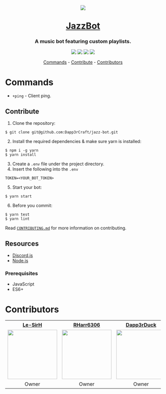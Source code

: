 
<h1 align="center">
  <img src="https://i.imgur.com/XFjq4Zz.png" align="center" />
  <br><br>
  <a href="https://discordapp.com/api/oauth2/authorize?client_id=689231388909633607&permissions=8&scope=bot">JazzBot</a>
</h1>
<h3 align="center">
  A music bot featuring custom playlists.
</h3>
<p align="center">
  <img src="https://img.shields.io/discord/689241652916912138?style=flat-square">
  <img src="https://img.shields.io/github/contributors/Dapp3rCraft/jazz-bot?style=flat-square">
  <img src="https://img.shields.io/github/repo-size/Dapp3rCraft/jazz-bot?style=flat-square">
  <img src="https://img.shields.io/github/v/release/Dapp3rCraft/jazz-bot?include_prereleases&style=flat-square">
</p>
<p align="center">
  <a href="#commands">Commands</a>
  <span>-</span>
  <a href="#contribute">Contribute</a>
  <span>-</span>
  <a href="#contributors">Contributors</a>
</p>

# Commands
* `+ping` - Client ping.

## Contribute
1. Clone the repository:
```
$ git clone git@github.com:Dapp3rCraft/jazz-bot.git
```
2. Install the required dependencies & make sure yarn is installed:
```
$ npm i -g yarn
$ yarn install
```
3. Create a `.env` file under the project directory.
4. Insert the following into the `.env`
```
TOKEN=<YOUR_BOT_TOKEN>
```
5. Start your bot:
```
$ yarn start
```
6. Before you commit:
```
$ yarn test
$ yarn lint
```

Read [`CONTRIBUTING.md`](https://github.com/Dapp3rCraft/jazz-bot/blob/master/.github/CONTRIBUTING.md) for more information on contributing.

## Resources
* [Discord.js](https://discord.js.org/#/)
* [Node.js](https://nodejs.org/en/docs/)

### Prerequisites
* JavaScript
* ES6+

# Contributors
<table>
  <tr>
    <th><a href="https://github.com/Le-SirH">Le-SirH</a></th>
    <th><a href="https://github.com/RHarr6306">RHarr6306</a></th>
    <th><a href="https://github.com/Dapp3rDuck">Dapp3rDuck</a></th>
    <th><a href="https://github.com/moop7">moop7</a></th>
    <th><a href="https://github.com/zaidothePotato">zaidothePotato</a></th>
    <th><a href="https://github.com/kelseymei">kelseymei</a></th>
  </tr>
  <tr>
    <td><img width="160" src="https://avatars0.githubusercontent.com/u/46948579?s=460&u=2e909d0a85ad8dd550d3f952a0133a1fc4871507&v=4"></td>
    <td><img width="160" src="https://avatars3.githubusercontent.com/u/55287042?s=400&u=d500db36404c9d6dba7040b72c9adc2e900bb140&v=4"></td>
    <td><img width="160" src="https://avatars2.githubusercontent.com/u/55905788?s=400&u=19f494db31898092c42090499306f60bbeaaaf0a&v=4"></td>
    <td><img width="160" src="https://avatars3.githubusercontent.com/u/66098903?s=400&v=4"></td>
    <td><img width="160" src="https://avatars2.githubusercontent.com/u/63223305?s=400&v=4"></td>
    <td><img width="160" src="https://avatars3.githubusercontent.com/u/59292327?s=400&v=4"></td>
  </tr>
  <tr>
    <td align="center">Owner</td>
    <td align="center">Owner</td>
    <td align="center">Owner</td>
    <td align="center">Developer</td>
    <td align="center">Developer</td>
    <td align="center">Developer</td>
  </tr>
</table>
